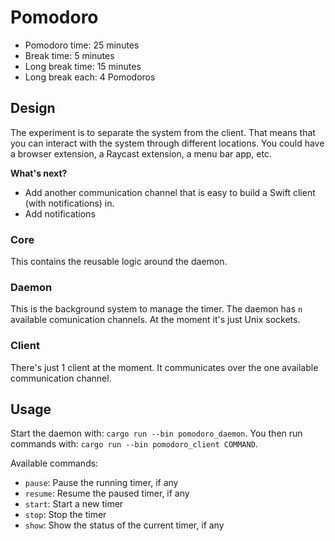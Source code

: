 # Pomodoro

- Pomodoro time: 25 minutes
- Break time: 5 minutes
- Long break time: 15 minutes
- Long break each: 4 Pomodoros

## Design

The experiment is to separate the system from the client. That means that you can interact with the system through different locations. You could have a browser extension, a Raycast extension, a menu bar app, etc.

**What's next?**

- Add another communication channel that is easy to build a Swift client (with notifications) in.
- Add notifications

### Core

This contains the reusable logic around the daemon.

### Daemon

This is the background system to manage the timer. The daemon has `n` available comunication channels. At the moment it's just Unix sockets.

### Client

There's just 1 client at the moment. It communicates over the one available communication channel.

## Usage

Start the daemon with: `cargo run --bin pomodoro_daemon`. You then run commands with: `cargo run --bin pomodoro_client COMMAND`.

Available commands:

- `pause`: Pause the running timer, if any
- `resume`: Resume the paused timer, if any
- `start`: Start a new timer
- `stop`: Stop the timer
- `show`: Show the status of the current timer, if any
